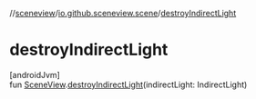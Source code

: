 //[sceneview](../../index.md)/[io.github.sceneview.scene](index.md)/[destroyIndirectLight](destroy-indirect-light.md)

# destroyIndirectLight

[androidJvm]\
fun [SceneView](../io.github.sceneview/-scene-view/index.md).[destroyIndirectLight](destroy-indirect-light.md)(indirectLight: IndirectLight)
